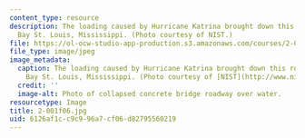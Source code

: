 ```yaml
---
content_type: resource
description: The loading caused by Hurricane Katrina brought down this roadway over
  Bay St. Louis, Mississippi. (Photo courtesy of NIST.)
file: https://ol-ocw-studio-app-production.s3.amazonaws.com/courses/2-001-mechanics-materials-i-fall-2006/6126af1cc9c996a7cf06d82795560219_2-001f06.jpg
file_type: image/jpeg
image_metadata:
  caption: The loading caused by Hurricane Katrina brought down this roadway over
    Bay St. Louis, Mississippi. (Photo courtesy of [NIST](http://www.nist.gov/).)
  credit: ''
  image-alt: Photo of collapsed concrete bridge roadway over water.
resourcetype: Image
title: 2-001f06.jpg
uid: 6126af1c-c9c9-96a7-cf06-d82795560219
---
```

